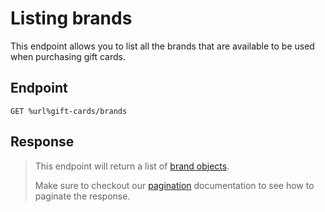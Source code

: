 # Listing brands

This endpoint allows you to list all the brands that are available to be used when purchasing gift cards.

## Endpoint

```http
GET %url%gift-cards/brands
```

## Response

> This endpoint will return a list of [brand objects](Brand-object.md).
>
> Make sure to checkout our [pagination](Pagination.md) documentation to see how to paginate the response.


